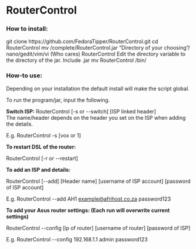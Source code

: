 <h1>RouterControl</h1>

<h3>How to install:</h3>
git clone https://github.com/FedoraTipper/RouterControl.git
cd RouterControl
mv /complete/RouterControl.jar “Directory of your choosing”/
nano/gedit/vim/vi (Who cares) RouterControl
Edit the directory variable to the directory of the jar. Include .jar
mv RouterControl /bin/

<h3>How-to use:</h3>
Depending on your installation the default install will make the script global.

To run the program/jar, input the following.

<b>Switch ISP:</b>
RouterControl [-s or --switch] [ISP linked header]		
The name/header depends on the header you set on the ISP when adding the details.

E.g. RouterControl -s [vox or 1]

<b>To restart DSL of the router:</b>

RouterControl [-r or --restart]

<b>To add an ISP and details:</b>

RouterControl [--add] [Header name] [username of ISP account] [password of ISP account]

E.g. RouterControl --add AH1 example@afrihost.co.za password123

<b>To add your Asus router settings: (Each run will overwrite current settings)</b>

RouterControl --config [ip of router] [username of router] [password of ISP]

E.g. RouterControl --config 192.168.1.1 admin password123

